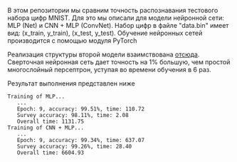 В этом репозитории мы сравним точность распознавания тестового набора цифр MNIST.
Для это мы описали для модели нейронной сети: MLP (Net) и CNN + MLP (ConvNet).
Набор цифр в файле "data.bin" имеет вид: (x_train, y_train), (x_test, y_test).
Обучение нейронных сетей производится с помощью модуля PyTorch

Реализация структуры второй модели взаимствована [отсюда](https://www.educba.com/pytorch-conv2d/).
Сверточная нейронная сеть дает точность на 1% большую, чем простой многослойный 
персептрон, уступая во времени обучения в 6 раз.


Результат выполнения представлен ниже
```
Training of MLP...
   ...
   Epoch: 9, accuracy: 99.51%, time: 110.72
   Survey accuracy: 98.11%, time: 2.08
   Overall time: 1131.75
Training of CNN + MLP...
   ...
   Epoch: 9, accuracy: 99.34%, time: 637.07
   Survey accuracy: 99.26%, time: 28.40
   Overall time: 6604.93
```
